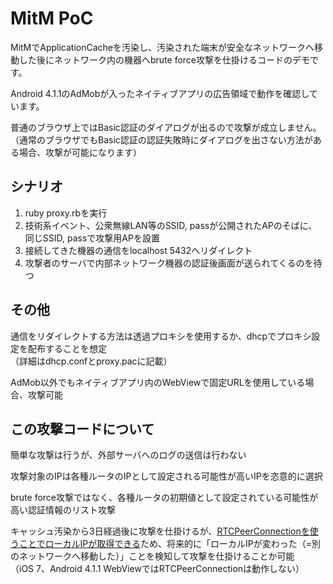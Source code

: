 MitM PoC
=======

MitMでApplicationCacheを汚染し、汚染された端末が安全なネットワークへ移動した後にネットワーク内の機器へbrute force攻撃を仕掛けるコードのデモです。

Android 4.1.1のAdMobが入ったネイティブアプリの広告領域で動作を確認しています。

普通のブラウザ上ではBasic認証のダイアログが出るので攻撃が成立しません。  
（通常のブラウザでもBasic認証の認証失敗時にダイアログを出さない方法がある場合、攻撃が可能になります）

シナリオ
-------

1. ruby proxy.rbを実行
2. 技術系イベント、公衆無線LAN等のSSID, passが公開されたAPのそばに、同じSSID, passで攻撃用APを設置
3. 接続してきた機器の通信をlocalhost 5432へリダイレクト
4. 攻撃者のサーバで内部ネットワーク機器の認証後画面が送られてくるのを待つ

その他
-------

通信をリダイレクトする方法は透過プロキシを使用するか、dhcpでプロキシ設定を配布することを想定  
（詳細はdhcp.confとproxy.pacに記載）

AdMob以外でもネイティブアプリ内のWebViewで固定URLを使用している場合、攻撃可能

この攻撃コードについて
-------

簡単な攻撃は行うが、外部サーバへのログの送信は行わない

攻撃対象のIPは各種ルータのIPとして設定される可能性が高いIPを恣意的に選択

brute force攻撃ではなく、各種ルータの初期値として設定されている可能性が高い認証情報のリスト攻撃

キャッシュ汚染から3日経過後に攻撃を仕掛けるが、[RTCPeerConnectionを使うことでローカルIPが取得できる](http://jsfiddle.net/wzh2C/)ため、将来的に「ローカルIPが変わった（=別のネットワークへ移動した）」ことを検知して攻撃を仕掛けることか可能  
（iOS 7、Android 4.1.1 WebViewではRTCPeerConnectionは動作しない）

